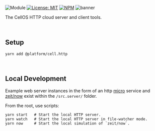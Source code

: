 ![Module](https://img.shields.io/badge/%40platform-cell.http-%23EA4E7E.svg)
[![License: MIT](https://img.shields.io/badge/license-MIT-blue.svg)](https://opensource.org/licenses/MIT)
[![NPM](https://img.shields.io/npm/v/@platform/cell.http.svg?colorB=blue&style=flat)](https://www.npmjs.com/package/@platform/cell.http)
![banner](https://user-images.githubusercontent.com/185555/67152142-52d0bc00-f32d-11e9-867c-5fe9f7e52ff0.png)

The CellOS HTTP cloud server and client tools.

<p>&nbsp;</p>

## Setup

    yarn add @platform/cell.http

<p>&nbsp;</p>

## Local Development

Example web server instances in the form of an http [micro](../micro) service
and [zeit/now](https://zeit.co) exist within the `/src.server/` folder.

From the root, use scripts:

    yarn start   # Start the local HTTP server.
    yarn watch   # Start the local HTTP server in file-watcher mode.
    yarn now     # Start the local simulation of `zeit/now`.

<p>&nbsp;</p>
<p>&nbsp;</p>
